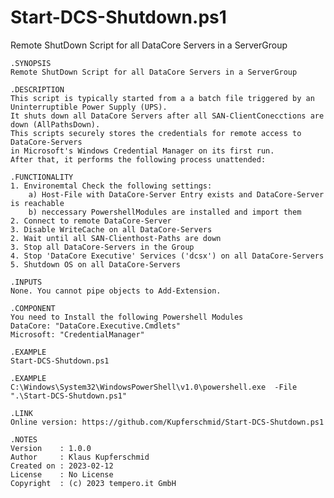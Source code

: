 # Start-DCS-Shutdown.ps1
Remote ShutDown Script for all DataCore Servers in a ServerGroup

    .SYNOPSIS
    Remote ShutDown Script for all DataCore Servers in a ServerGroup

    .DESCRIPTION
    This script is typically started from a a batch file triggered by an Uninterruptible Power Supply (UPS).
    It shuts down all DataCore Servers after all SAN-ClientConecctions are down (AllPathsDown). 
    This scripts securely stores the credentials for remote access to DataCore-Servers
    in Microsoft's Windows Credential Manager on its first run.
    After that, it performs the following process unattended:
    
    .FUNCTIONALITY
    1. Environemtal Check the following settings:
        a) Host-File with DataCore-Server Entry exists and DataCore-Server is reachable
        b) neccessary PowershellModules are installed and import them
    2. Connect to remote DataCore-Server
    3. Disable WriteCache on all DataCore-Servers
    2. Wait until all SAN-Clienthost-Paths are down
    3. Stop all DataCore-Servers in the Group
    4. Stop 'DataCore Executive' Services ('dcsx') on all DataCore-Servers
    5. Shutdown OS on all DataCore-Servers

    .INPUTS
    None. You cannot pipe objects to Add-Extension.

    .COMPONENT
    You need to Install the following Powershell Modules
    DataCore: "DataCore.Executive.Cmdlets"
    Microsoft: "CredentialManager"

    .EXAMPLE
    Start-DCS-Shutdown.ps1
    
    .EXAMPLE
    C:\Windows\System32\WindowsPowerShell\v1.0\powershell.exe  -File ".\Start-DCS-Shutdown.ps1"
    
    .LINK
    Online version: https://github.com/Kupferschmid/Start-DCS-Shutdown.ps1

    .NOTES
    Version    : 1.0.0
    Author     : Klaus Kupferschmid
    Created on : 2023-02-12
    License    : No License
    Copyright  : (c) 2023 tempero.it GmbH
